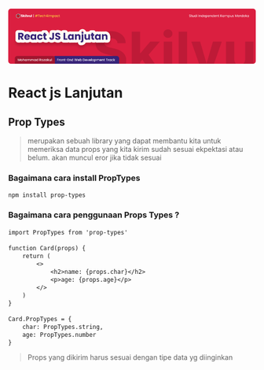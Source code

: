 ![Image Banner!](assets/react-lanjutan-banner.png "Javascript")
# **React js Lanjutan**
## Prop Types
> merupakan sebuah library yang dapat membantu kita untuk memeriksa data props yang kita kirim sudah sesuai ekpektasi atau belum. akan muncul eror jika tidak sesuai

### Bagaimana cara install PropTypes
```
npm install prop-types
```

### Bagaimana cara penggunaan Props Types ?
```
import PropTypes from 'prop-types'

function Card(props) {
    return (
        <>
            <h2>name: {props.char}</h2>
            <p>age: {props.age}</p>
        </>
    )
}

Card.PropTypes = {
    char: PropTypes.string,
    age: PropTypes.number
}
```
> Props yang dikirim harus sesuai dengan tipe data yg diinginkan